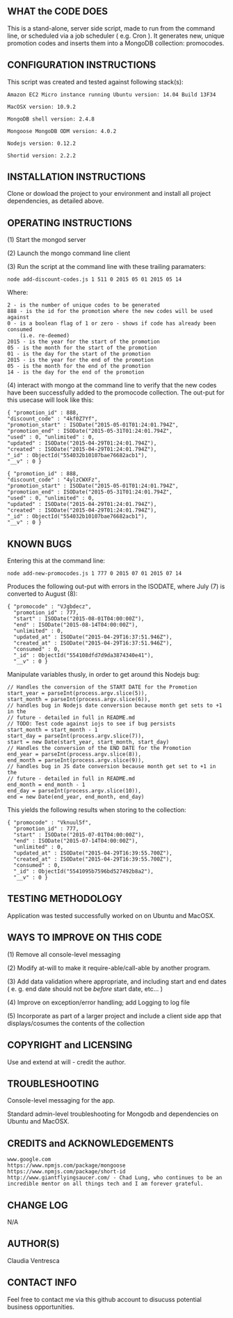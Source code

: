 
WHAT the CODE DOES
------------------
This is a stand-alone, server side script, made to run from the command line,
or scheduled via a job scheduler ( e.g. Cron ).  It generates new, unique
promotion codes and inserts them into a MongoDB collection: promocodes.


CONFIGURATION INSTRUCTIONS
--------------------------
This script was created and tested against following stack(s):

    Amazon EC2 Micro instance running Ubuntu version: 14.04 Build 13F34

    MacOSX version: 10.9.2

    MongoDB shell version: 2.4.8

    Mongoose MongoDB ODM version: 4.0.2

    Nodejs version: 0.12.2

    Shortid version: 2.2.2


INSTALLATION INSTRUCTIONS
-------------------------
Clone or dowload the project to your environment and install all project
dependencies, as detailed above.


OPERATING INSTRUCTIONS
----------------------
(1) Start the mongod server

(2) Launch the mongo command line client

(3) Run the script at the command line with these trailing paramaters:

    node add-discount-codes.js 1 511 0 2015 05 01 2015 05 14

Where:

    2 - is the number of unique codes to be generated
    888 - is the id for the promotion where the new codes will be used against
    0 - is a boolean flag of 1 or zero - shows if code has already been consumed
        (i.e. re-deemed)
    2015 - is the year for the start of the promotion
    05 - is the month for the start of the promotion
    01 - is the day for the start of the promotion
    2015 - is the year for the end of the promotion
    05 - is the month for the end of the promotion
    14 - is the day for the end of the promotion

(4) interact with mongo at the command line to verify that the new codes
have been successfully added to the promocode collection.  The out-put for this
usecase will look like this:

    { "promotion_id" : 888,
    "discount_code" : "4kf0Z7Yf",
    "promotion_start" : ISODate("2015-05-01T01:24:01.794Z",
    "promotion_end" : ISODate("2015-05-31T01:24:01.794Z",
    "used" : 0, "unlimited" : 0,
    "updated" : ISODate("2015-04-29T01:24:01.794Z"),
    "created" : ISODate("2015-04-29T01:24:01.794Z"),
    "_id" : ObjectId("554032b10107bae76682acb1"),
    "__v" : 0 }

    { "promotion_id" : 888,
    "discount_code" : "4ylzCWXFz",
    "promotion_start" : ISODate("2015-05-01T01:24:01.794Z",
    "promotion_end" : ISODate("2015-05-31T01:24:01.794Z",
    "used" : 0, "unlimited" : 0,
    "updated" : ISODate("2015-04-29T01:24:01.794Z"),
    "created" : ISODate("2015-04-29T01:24:01.794Z"),
    "_id" : ObjectId("554032b10107bae76682acb1"),
    "__v" : 0 }


KNOWN BUGS
----------
Entering this at the command line:

    node add-new-promocodes.js 1 777 0 2015 07 01 2015 07 14

Produces the following out-put with errors in the ISODATE, where July (7) is
converted to August (8):

    { "promocode" : "VJgbdecz",
      "promotion_id" : 777,
      "start" : ISODate("2015-08-01T04:00:00Z"),
      "end" : ISODate("2015-08-14T04:00:00Z"),
      "unlimited" : 0,
      "updated_at" : ISODate("2015-04-29T16:37:51.946Z"),
      "created_at" : ISODate("2015-04-29T16:37:51.946Z"),
      "consumed" : 0,
      "_id" : ObjectId("554108dfd7d9da3874340e41"),
      "__v" : 0 }

Manipulate variables thusly, in order to get around this Nodejs bug:

    // Handles the conversion of the START DATE for the Promotion
    start_year = parseInt(process.argv.slice(5)),
    start_month = parseInt(process.argv.slice(6)),
    // handles bug in Nodejs date conversion because month get sets to +1 in the
    // future - detailed in full in README.md
    // TODO: Test code against iojs to see if bug persists
    start_month = start_month - 1
    start_day = parseInt(process.argv.slice(7)),
    start = new Date(start_year, start_month, start_day)
    // Handles the conversion of the END DATE for the Promotion
    end_year = parseInt(process.argv.slice(8)),
    end_month = parseInt(process.argv.slice(9)),
    // handles bug in JS date conversion because month get set to +1 in the
    // future - detailed in full in README.md
    end_month = end_month - 1
    end_day = parseInt(process.argv.slice(10)),
    end = new Date(end_year, end_month, end_day)

This yields the following results when storing to the collection:

    { "promocode" : "Vknuul5f",
      "promotion_id" : 777,
      "start" : ISODate("2015-07-01T04:00:00Z"),
      "end" : ISODate("2015-07-14T04:00:00Z"),
      "unlimited" : 0,
      "updated_at" : ISODate("2015-04-29T16:39:55.700Z"),
      "created_at" : ISODate("2015-04-29T16:39:55.700Z"),
      "consumed" : 0,
      "_id" : ObjectId("5541095b7596bd527492b8a2"),
      "__v" : 0 }


TESTING METHODOLOGY
-------------------
Application was tested successfully worked on on Ubuntu and MacOSX.


WAYS TO IMPROVE ON THIS CODE
----------------------------
(1) Remove all console-level messaging

(2) Modify at-will to make it require-able/call-able by another program.

(3) Add data validation where appropriate, and including start and end dates
    ( e. g. end date should not be *before* start date, etc... )

(4) Improve on exception/error handling; add Logging to log file

(5) Incorporate as part of a larger project and include a client side app that
displays/cosumes the contents of the collection


COPYRIGHT and LICENSING
-----------------------
Use and extend at will - credit the author.


TROUBLESHOOTING
---------------
Console-level messaging for the app.

Standard admin-level troubleshooting for Mongodb and dependencies on Ubuntu and
MacOSX.


CREDITS and ACKNOWLEDGEMENTS
----------------------------
    www.google.com
    https://www.npmjs.com/package/mongoose
    https://www.npmjs.com/package/short-id
    http://www.giantflyingsaucer.com/ - Chad Lung, who continues to be an
    incredible mentor on all things tech and I am forever grateful.


CHANGE LOG
---------
N/A


AUTHOR(S)
-------
Claudia Ventresca


CONTACT INFO
------------
Feel free to contact me via this github account to disucuss potential business
opportunities.

